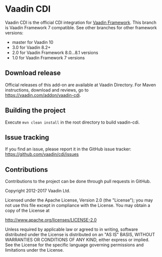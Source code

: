 Vaadin CDI
======================

Vaadin CDI is the official CDI integration for [Vaadin Framework](https://github.com/vaadin/framework).
This branch is Vaadin Framework 7 compatible. See other branches for other framework versions:
* master for Vaadin 10
* 3.0 for Vaadin 8.2+
* 2.0 for Vaadin Framework 8.0...8.1 versions
* 1.0 for Vaadin Framework 7 versions

Download release
----

Official releases of this add-on are available at Vaadin Directory. For Maven instructions, download and reviews, go to https://vaadin.com/addon/vaadin-cdi.

Building the project
----
Execute `mvn clean install` in the root directory to build vaadin-cdi.

Issue tracking
----
If you find an issue, please report it in the GitHub issue tracker: https://github.com/vaadin/cdi/issues

Contributions
----
Contributions to the project can be done through pull requests in GitHub.


Copyright 2012-2017 Vaadin Ltd.

Licensed under the Apache License, Version 2.0 (the "License"); you may not
use this file except in compliance with the License. You may obtain a copy of
the License at

http://www.apache.org/licenses/LICENSE-2.0

Unless required by applicable law or agreed to in writing, software
distributed under the License is distributed on an "AS IS" BASIS, WITHOUT
WARRANTIES OR CONDITIONS OF ANY KIND, either express or implied. See the
License for the specific language governing permissions and limitations under
the License.

